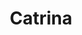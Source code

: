 ---
pid: MP115
title: Catrina
location_transcription: 9 st South Philadelphia
zipcode: '19148'
outside_phl: 
neighborhood: Whitman,Pennsport,South Philadelphia
age: '33'
age_range: 30-39
instagram: 
image_file_name: MP_115.jpg
proposal_transcription: Se festeva cada 1 yz de Noviembre dia de los muertos se hacen
  ofrendos secide que los muertos regresan esos dias para disfrutar de las ofrendas,
  como pan, mole, tequila, tamales...
topic: Race Ethnicity
topic_summary: '0'
type: Celebration
keywords_other: day of the dead, south philly
credit: Catrina
image_labels: 
twitter: 
facebook: 
permalink: "/monuments/mp115/"
layout: item-page
---